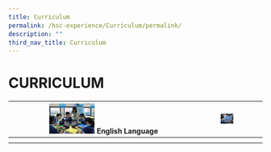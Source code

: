 ```yaml
---
title: Curriculum
permalink: /hsc-experience/Curriculum/permalink/
description: ""
third_nav_title: Curriculum
---
```

CURRICULUM
==========

|<a href="/hsc-experience/Curriculum/english-language/permalink/"><img style="width:25%" src="/images/English.jpeg"></a> English Language  | <a href="/hsc-experience/Curriculum/mother-tongue/permalink/"><img style="width:25%" src="/images/Mother.png"></a>   |   |
|---|---|---|
|   |   |   |
|   |   |   |